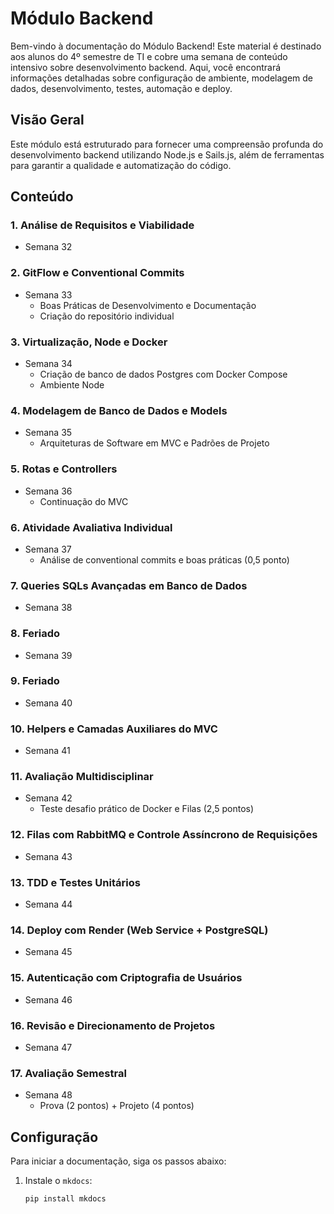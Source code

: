 Módulo Backend
==============

Bem-vindo à documentação do Módulo Backend! Este material é destinado aos alunos do 4º semestre de TI e cobre uma semana de conteúdo intensivo sobre desenvolvimento backend. Aqui, você encontrará informações detalhadas sobre configuração de ambiente, modelagem de dados, desenvolvimento, testes, automação e deploy.

Visão Geral
-----------

Este módulo está estruturado para fornecer uma compreensão profunda do desenvolvimento backend utilizando Node.js e Sails.js, além de ferramentas para garantir a qualidade e automatização do código.

Conteúdo
--------

### 1. Análise de Requisitos e Viabilidade

* Semana 32

### 2. GitFlow e Conventional Commits

* Semana 33
    * Boas Práticas de Desenvolvimento e Documentação
    * Criação do repositório individual

### 3. Virtualização, Node e Docker

* Semana 34
    * Criação de banco de dados Postgres com Docker Compose
    * Ambiente Node

### 4. Modelagem de Banco de Dados e Models

* Semana 35
    * Arquiteturas de Software em MVC e Padrões de Projeto

### 5. Rotas e Controllers

* Semana 36
    * Continuação do MVC

### 6. Atividade Avaliativa Individual

* Semana 37
    * Análise de conventional commits e boas práticas (0,5 ponto)

### 7. Queries SQLs Avançadas em Banco de Dados

* Semana 38

### 8. Feriado

* Semana 39

### 9. Feriado

* Semana 40

### 10. Helpers e Camadas Auxiliares do MVC

* Semana 41

### 11. Avaliação Multidisciplinar

* Semana 42
    * Teste desafio prático de Docker e Filas (2,5 pontos)

### 12. Filas com RabbitMQ e Controle Assíncrono de Requisições

* Semana 43

### 13. TDD e Testes Unitários

* Semana 44

### 14. Deploy com Render (Web Service + PostgreSQL)

* Semana 45

### 15. Autenticação com Criptografia de Usuários

* Semana 46

### 16. Revisão e Direcionamento de Projetos

* Semana 47

### 17. Avaliação Semestral

* Semana 48
    * Prova (2 pontos) + Projeto (4 pontos)

Configuração
------------

Para iniciar a documentação, siga os passos abaixo:

1. Instale o `mkdocs`:

    ```bash
    pip install mkdocs
    ```
